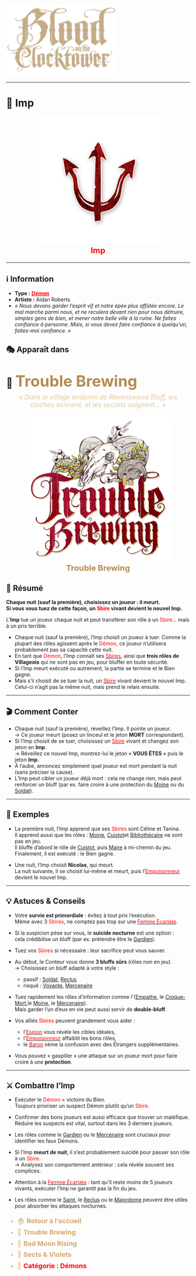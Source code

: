  <p align="left">
  <a href="/botc-fr-bambi/">
    <img src="../images/logo.png" alt="Accueil BotC FR" width="300">
  </a>
</p>

---

# 👹 Imp  

<!-- 🧩 Image centrée cliquable avec nom centré en dessous -->
<div style="text-align:center; margin: 20px 0;">
  <a href="./imp.html" style="text-decoration:none;">
    <img src="../images/Icon_imp.png" alt="Imp" width="350" style="border-radius:8px;">
    <br>
    <span style="color:red; font-weight:bold; font-size:22px;">Imp</span>
  </a>
</div>


---

## ℹ️ Information  

- **Type :** [<span style="color:red">**Démon**</span>](../demons.md)  
- **Artiste :** Aidan Roberts  
- *« Nous devons garder l’esprit vif et notre épée plus affûtée encore. Le mal marche parmi nous, et ne reculera devant rien pour nous détruire, simples gens de bien, et mener notre belle ville à la ruine. Ne faites confiance à personne. Mais, si vous devez faire confiance à quelqu’un, faites-moi confiance. »*  

## 🎭 Apparaît dans  

# 🍺 <span style="color:#b58b52; font-weight:bold; font-size:42px;">Trouble Brewing</span>

<p style="text-align:center; color:#e0c99d; font-style:italic; font-size:18px; margin-top:-10px;">
  « Dans le village endormi de Ravenswood Bluff, les cloches sonnent, et les secrets saignent… »
</p>

<div style="text-align:center; margin: 20px 0;">
  <a href="../trouble_brewing.html" style="text-decoration:none;">
    <img src="../images/Logo_trouble_brewing.png" alt= "Trouble Brewing" width="400" style="border-radius:12px;">
    <br>
    <span style="color:#b58b52; font-weight:bold; font-size:22px;">Trouble Brewing</span>
  </a>
</div>


## 📖 Résumé  

**Chaque nuit (sauf la première), choisissez un joueur : il meurt.  
Si vous vous tuez de cette façon, un <span style="color:red">Sbire</span> vivant devient le nouvel Imp.**  

L’**Imp** tue un joueur chaque nuit et peut transférer son rôle à un <span style="color:red">Sbire</span>… mais à un prix terrible.  

- Chaque nuit (sauf la première), l’Imp choisit un joueur à tuer. Comme la plupart des rôles agissent après le <span style="color:red">Démon</span>, ce joueur n’utilisera probablement pas sa capacité cette nuit.  
- En tant que <span style="color:red">Démon</span>, l’Imp connaît ses [<span style="color:red">Sbires</span>](../sbires.md), ainsi que **trois rôles de Villageois** qui ne sont pas en jeu, pour bluffer en toute sécurité.  
- Si l’Imp meurt exécuté ou autrement, la partie se termine et le Bien gagne.  
- Mais s’il choisit de se tuer la nuit, un [<span style="color:red">Sbire</span>](../sbires.md) vivant devient le nouvel Imp. Celui-ci n’agit pas la même nuit, mais prend le relais ensuite.  

---

## 🎬 Comment Conter  

- Chaque nuit (sauf la première), réveillez l’Imp. Il pointe un joueur.  
  → Ce joueur meurt (posez un linceul et le jeton **MORT** correspondant).  
- Si l’Imp choisit de se tuer, choisissez un [<span style="color:red">Sbire</span>](../sbires.md) vivant et changez son jeton en **Imp**.  
  → Réveillez ce nouvel Imp, montrez-lui le jeton « **VOUS ÊTES** » puis le jeton **Imp**.  
- À l’aube, annoncez simplement quel joueur est mort pendant la nuit (sans préciser la cause).  
- L’Imp peut cibler un joueur déjà mort : cela ne change rien, mais peut renforcer un bluff (par ex. faire croire à une protection du [Moine](moine.md) ou du [Soldat](soldat.md)).  

---

## 🧾 Exemples  

- La première nuit, l’Imp apprend que ses <span style="color:red">Sbires</span> sont Céline et Tanina.  
  Il apprend aussi que les rôles :  [Moine](moine.md), [Cuistot](cuistot.md)et [Bibliothécaire](bibliothecaire.md) ne sont pas en jeu.  
  Il bluffe d’abord le rôle de [Cuistot](cuistot.md), puis [Maire](maire.md) à mi-chemin du jeu.  
  Finalement, il est exécuté : le Bien gagne.  

- Une nuit, l’Imp choisit **Nicolas**, qui meurt.  
  La nuit suivante, il se choisit lui-même et meurt, puis l’[<span style="color:red">Empoisonneur</span>](empoisonneur.md) devient le nouvel Imp.  

---

## 💡 Astuces & Conseils  

- Votre **survie est primordiale** : évitez à tout prix l’exécution.  
  Même avec 3 <span style="color:red">Sbires</span>, ne comptez pas trop sur une [<span style="color:red">Femme Écarlate</span>](femmeecarlate.md).  

- Si la suspicion pèse sur vous, le **suicide nocturne** est une option :  
  cela crédibilise un bluff (par ex. prétendre être le [Gardien](gardien.md)).  

- Tuez vos <span style="color:red">Sbires</span> si nécessaire : leur sacrifice peut vous sauver.  

- Au début, le Conteur vous donne **3 bluffs sûrs** (rôles non en jeu).  
  → Choisissez un bluff adapté à votre style :  
  - passif : [Soldat](soldat.md), [Reclus](reclus.md)  
  - risqué : [Voyante](voyante.md), [Mercenaire](mercenaire.md)  

- Tuez rapidement les rôles d’information comme l'([Empathe](empathe.md), le [Croque-Mort](croquemort.md),le [Moine](moine.md), le [Mercenaire](mercenaire.md)).  
  Mais garder l’un d’eux en vie peut aussi servir de **double-bluff**.  

- Vos alliés <span style="color:red">Sbires</span> peuvent grandement vous aider :  
  - l’[<span style="color:red">Espion</span>](espion.md) vous révèle les cibles idéales,  
  - l’[<span style="color:red">Empoisonneur</span>](empoisonneur.md) affaiblit les bons rôles,  
  - le [<span style="color:red">Baron</span>](baron.md) sème la confusion avec des Étrangers supplémentaires.  

- Vous pouvez « gaspiller » une attaque sur un joueur mort pour faire croire à une **protection**.  

---

## ⚔️ Combattre l’Imp  

- Exécuter le <span style="color:red">Démon</span> = victoire du Bien.  
  Toujours prioriser un suspect Démon plutôt qu’un <span style="color:red">Sbire</span>.  

- Confirmer des bons joueurs est aussi efficace que trouver un maléfique.  
  Réduire les suspects est vital, surtout dans les 3 derniers joueurs.  

- Les rôles comme le [Gardien](gardiend.md) ou le [Mercenaire](mercenaire.md) sont cruciaux pour identifier les faux Démons.  

- Si l’Imp **meurt de nuit**, il s’est probablement suicidé pour passer son rôle à un <span style="color:red">Sbire</span>.  
  → Analysez son comportement antérieur : cela révèle souvent ses complices.  

- Attention à la [<span style="color:red">Femme Écarlate</span>](femmeecarlate.md) : tant qu’il reste moins de 5 joueurs vivants, exécuter l’Imp ne garantit pas la fin du jeu.  

- Les rôles comme le [Saint](saint.md), le [Reclus](reclus.md) ou le [Majordome](majordome.md) peuvent être utiles pour absorber les attaques nocturnes.  

<ul style="color:#e0c99d; font-size:18px; line-height:1.7;">
  <li>🏠 <a href="/botc-fr-bambi/" style="color:#d4a76a; font-weight:bold; text-decoration:none;">Retour à l’accueil</a></li>
  <li>🍺 <a href="../trouble_brewing.html" style="color:#d4a76a; font-weight:bold; text-decoration:none;">Trouble Brewing</a></li>
  <li>🌛 <a href="../bmr.html" style="color:#d4a76a; font-weight:bold; text-decoration:none;">Bad Moon Rising</a></li>
  <li>🌸 <a href="../sv.html" style="color:#d4a76a; font-weight:bold; text-decoration:none;">Sects & Violets</a></li>
  <li>👹 <a href="../demons.html" style="color:red; font-weight:bold; text-decoration:none;">Catégorie : Démons</a></li>
</ul>


